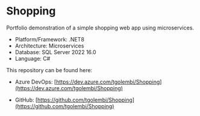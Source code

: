 # Shopping

Portfolio demonstration of a simple shopping web app using microservices.

 - Platform/Framework: .NET8
 - Architecture: Microservices
 - Database: SQL Server 2022 16.0
 - Language: C#

 This repository can be found here:

  - Azure DevOps: [https://dev.azure.com/tgolembi/Shopping](https://dev.azure.com/tgolembi/Shopping)

  - GitHub: [https://github.com/tgolembi/Shopping](https://github.com/tgolembi/Shopping)


